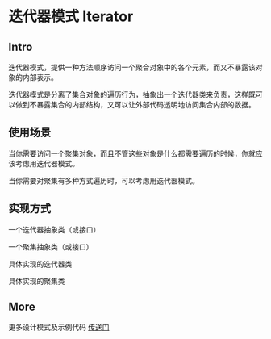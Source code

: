 # 迭代器模式 Iterator

## Intro

迭代器模式，提供一种方法顺序访问一个聚合对象中的各个元素，而又不暴露该对象的内部表示。

迭代器模式是分离了集合对象的遍历行为，抽象出一个迭代器类来负责，这样既可以做到不暴露集合的内部结构，又可以让外部代码透明地访问集合内部的数据。

## 使用场景

当你需要访问一个聚集对象，而且不管这些对象是什么都需要遍历的时候，你就应该考虑用迭代器模式。

当你需要对聚集有多种方式遍历时，可以考虑用迭代器模式。

## 实现方式

一个迭代器抽象类（或接口）

一个聚集抽象类（或接口）

具体实现的迭代器类

具体实现的聚集类

## More

更多设计模式及示例代码 [传送门](https://github.com/WeihanLi/DesignPatterns)
